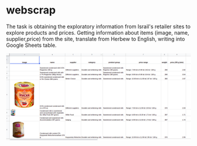 # webscrap 

The task is obtaining the exploratory information from Israil's retailer sites to explore products and prices. Getting information about items (image, name, supplier,price) from the site, translate from Herbew to English, writing into Google Sheets table.  


![Screenshot](screenshot_pricez.png)
